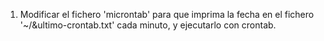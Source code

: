 1. Modificar el fichero 'microntab' para que imprima la fecha en el fichero '~/&ultimo-crontab.txt' cada minuto, y ejecutarlo con crontab.